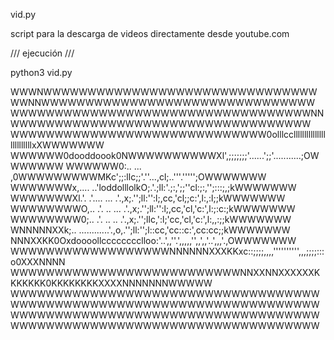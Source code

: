  vid.py

script para la descarga de videos directamente desde youtube.com

/// ejecución ///

python3 vid.py



WWWNWWWWWWWWWWWWWWWWWWWWWWWWWWWWWWWWWNNWWWWWWWWWWWWWWWWWWWWWWWWWWWWWWW
WWWWWWWWWWWWWWWWWWWWWWWWWWWWWWWWWWNNWWWWWWWWWWWWWWWWWWWWWWWWWWWWWWWWWW
WWWWWWWWWWWWWWWWWWWWWWWWWWWWW0olllcclllllllllllllllllllllllllxXWWWWWWW
WWWWWW0dooddoook0NWWWWWWWWWWXl',;;;;;;;'......';;'...........;OWWWWWWW
WWWWWW0:.. ...  ,0WWWWWWWWWMKc';;:llc;;'.''...,cl;..'''.''''';OWWWWWWW
WWWWWWWx,.... ..'loddolllolkO;.'.;ll:'.;:,';;''cl:;:,'';:::;,;kWWWWWWW
WWWWWWWXl.'. .'.... ... .'.,x;.'';ll:'':l;,cc,'cl;;c:',l:,:l;;kWWWWWWW
WWWWWWWWO,.. .'. .. ... .'.,x;.'';ll:'':l;,cc,'cl,'c:',l:;:c:;kWWWWWWW
WWWWWWWW0;.. .'. ..  .. .'.,x;.'';llc,':l;'cc,'cl,'c:',l:,,:;;kWWWWWWW
WNNNNNXXk;.. ............'.,o,.'';ll:'';l::cc,'cc::c:',cc:cc;;kWWWWWWW
NNNXXKK0Oxdoooollcccccccclloo:'..',,''.',,,,,'',,',,'..',,,'.,OWWWWWWW
WWWWWWWWWWWWWWWWWWNNNNNNXXXKKxc::;;;;,,,,'''''''''',,,;;;;:::o0XXXNNNN
WWWWWWWWWWWWWWWWWWWWWWWWWWNNXXNNXXXXXXKKKKKKK0KKKKKKKKXXXXNNNNNNNWWWWW
WWWWWWWWWWWWWWWWWWWWWWWWWWWWWWWWWWWWWWWWWWWWWWWWWWWWWWWWWWWWWWWWWWWWWW
WWWWWWWWWWWWWWWWWWWWWWWWWWWWWWWWWWWWWWWWWWWWWWWWWWWWWWWWWWWWWWWWWWWWWW
